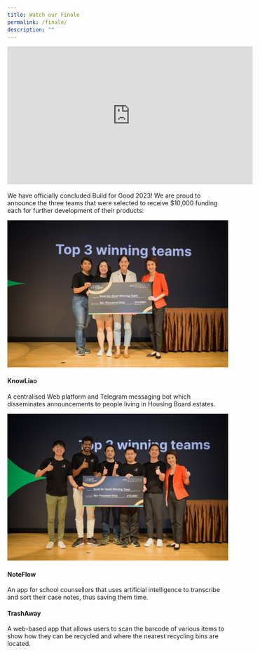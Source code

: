 ```yaml
---
title: Watch our Finale
permalink: /finale/
description: ""
---
```

<iframe allowfullscreen="" allow="accelerometer; autoplay; clipboard-write; encrypted-media; gyroscope; picture-in-picture; web-share" frameborder="0" title="YouTube video player" src="https://www.youtube.com/embed/ayP_BzZqQds?start=470" height="315" width="560"></iframe>

We have officially concluded Build for Good 2023! We are proud to announce the three teams that were selected to receive $10,000 funding each for further development of their products:

![](/images/knowliao.jpg)
#### KnowLiao
A centralised Web platform and Telegram messaging bot which disseminates announcements to people living in Housing Board estates.

![](/images/noteflow-finale.jpg)
#### NoteFlow
An app for school counsellors that uses artificial intelligence to transcribe and sort their case notes, thus saving them time.


#### TrashAway
A web-based app that allows users to scan the barcode of various items to show how they can be recycled and where the nearest recycling bins are located.